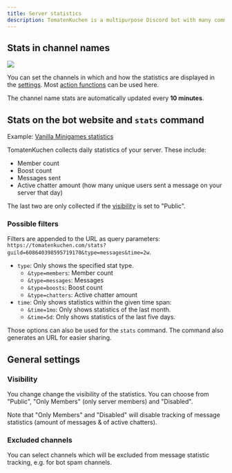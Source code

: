 ```yaml
---
title: Server statistics
description: TomatenKuchen is a multipurpose Discord bot with many common and innovative features for your server. Explains the setup and usage of server statistics.
---
```


## Stats in channel names

![](https://tomatenkuchen.com/assets/images/stats.webp)

You can set the channels in which and how the statistics are displayed in the [settings](https://tomatenkuchen.com/dashboard/settings).
Most [action functions](/category/action-functions) can be used here.

The channel name stats are automatically updated every **10 minutes**.

## Stats on the bot website and `stats` command

Example: [Vanilla Minigames statistics](https://tomatenkuchen.com/stats?guild=608640398595719170)

TomatenKuchen collects daily statistics of your server. These include:
- Member count
- Boost count
- Messages sent
- Active chatter amount (how many unique users sent a message on your server that day)

The last two are only collected if the [visibility](#visibility) is set to "Public".

### Possible filters

Filters are appended to the URL as query parameters: `https://tomatenkuchen.com/stats?guild=608640398595719170&type=messages&time=2w`.

- `type`: Only shows the specified stat type.
	- `&type=members`: Member count
	- `&type=messages`: Messages
	- `&type=boosts`: Boost count
	- `&type=chatters`: Active chatter amount
- `time`: Only shows statistics within the given time span:
	- `&time=1mo`: Only shows statistics of the last month.
	- `&time=5d`: Only shows statistics of the last five days.

Those options can also be used for the `stats` command. The command also generates an URL for easier sharing.

## General settings

### Visibility

You change change the visibility of the statistics. You can choose from "Public", "Only Members" (only server members) and "Disabled".

Note that "Only Members" and "Disabled" will disable tracking of message statistics (amount of messages & of active chatters).

### Excluded channels

You can select channels which will be excluded from message statistic tracking, e.g. for bot spam channels.
